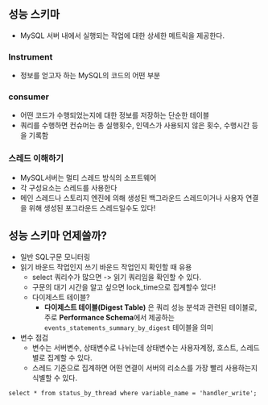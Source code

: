 ## 성능 스키마

- MySQL 서버 내에서 실행되는 작업에 대한 상세한 메트릭을 제공한다.

### Instrument

- 정보를 얻고자 하는 MySQL의 코드의 어떤 부분

### consumer

- 어떤 코드가 수행되었는지에 대한 정보를 저장하는 단순한 테이블
- 쿼리를 수행하면 컨슈머는 총 실행횟수, 인덱스가 사용되지 않은 횟수, 수행시간 등을 기록함

### 스레드 이해하기

- MySQL서버는 멀티 스레드 방식의 소프트웨어
- 각 구성요소는 스레드를 사용한다
- 메인 스레드나 스토리지 엔진에 의해 생성된 백그라운드 스레드이거나 사용자 연결을 위해 생성된 포그라운드 스레드일수도 있다!

## 성능 스키마 언제쓸까?

- 일반 SQL구문 모니터링
- 읽기 바운드 작업인지 쓰기 바운드 작업인지 확인할 때 유용
  - select 쿼리수가 많으면 -> 읽기 쿼리임을 확인할 수 있다.
  - 구문의 대기 시간을 알고 싶으면 lock_time으로 집계할수 있다!
  - 다이제스트 테이블?
    - **다이제스트 테이블(Digest Table)** 은 쿼리 성능 분석과 관련된 테이블로, 주로 **Performance Schema**에서 제공하는 `events_statements_summary_by_digest` 테이블을 의미
- 변수 점검
  - 변수는 서버변수, 상태변수로 나뉘는데 상태변수는 사용자계정, 호스트, 스레드 별로 집계할 수 있다.
  - 스레드 기준으로 집계하면 어떤 연결이 서버의 리소스를 가장 빨리 사용하는지 식별할 수 있다.

```
select * from status_by_thread where variable_name = 'handler_write';
```
